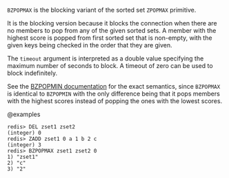 `BZPOPMAX` is the blocking variant of the sorted set `ZPOPMAX` primitive.

It is the blocking version because it blocks the connection when there are no
members to pop from any of the given sorted sets.
A member with the highest score is popped from first sorted set that is
non-empty, with the given keys being checked in the order that they are given.

The `timeout` argument is interpreted as a double value specifying the maximum
number of seconds to block. A timeout of zero can be used to block indefinitely.

See the [BZPOPMIN documentation][cb] for the exact semantics, since `BZPOPMAX`
is identical to `BZPOPMIN` with the only difference being that it pops members
with the highest scores instead of popping the ones with the lowest scores.

[cb]: /commands/bzpopmin

@examples

```
redis> DEL zset1 zset2
(integer) 0
redis> ZADD zset1 0 a 1 b 2 c
(integer) 3
redis> BZPOPMAX zset1 zset2 0
1) "zset1"
2) "c"
3) "2"
```
